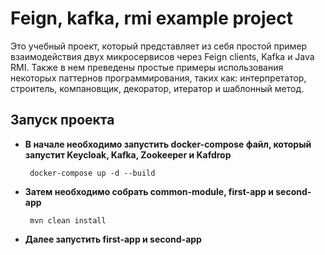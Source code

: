 # Feign, kafka, rmi example project
Это учебный проект, который представляет из себя простой пример взаимодействия 
двух микросервисов через Feign clients, Kafka и Java RMI.
Также в нем преведены простые примеры использования некоторых
паттернов программирования, таких как: интерпретатор, строитель, 
компановщик, декоратор, итератор и шаблонный метод.


## Запуск проекта
* **В начале необходимо запустить docker-compose файл, 
  который запустит Keycloak, Kafka, Zookeeper и Kafdrop**
  
       docker-compose up -d --build

* **Затем необходимо собрать common-module, first-app и 
  second-app**
  
       mvn clean install
* **Далее запустить first-app и second-app**